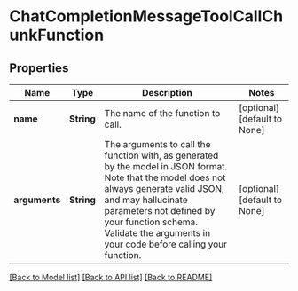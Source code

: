 # ChatCompletionMessageToolCallChunkFunction

## Properties
Name | Type | Description | Notes
------------ | ------------- | ------------- | -------------
**name** | **String** | The name of the function to call. | [optional] [default to None]
**arguments** | **String** | The arguments to call the function with, as generated by the model in JSON format. Note that the model does not always generate valid JSON, and may hallucinate parameters not defined by your function schema. Validate the arguments in your code before calling your function. | [optional] [default to None]

[[Back to Model list]](../README.md#documentation-for-models) [[Back to API list]](../README.md#documentation-for-api-endpoints) [[Back to README]](../README.md)


